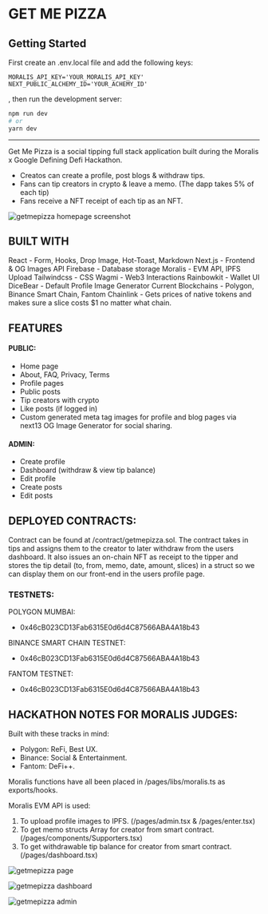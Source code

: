 # GET ME PIZZA

## Getting Started

First create an .env.local file and add the following keys:

```
MORALIS_API_KEY='YOUR_MORALIS_API_KEY'
NEXT_PUBLIC_ALCHEMY_ID='YOUR_ACHEMY_ID'

```

, then run the development server:

```bash
npm run dev
# or
yarn dev
```

---

Get Me Pizza is a social tipping full stack application built during the Moralis x Google Defining Defi Hackathon.

- Creatos can create a profile, post blogs & withdraw tips.
- Fans can tip creators in crypto & leave a memo. (The dapp takes 5% of each tip)
- Fans receive a NFT receipt of each tip as an NFT.

![getmepizza homepage screenshot](https://i.imgur.com/PHTDDlq.png)

## BUILT WITH

React - Form, Hooks, Drop Image, Hot-Toast, Markdown
Next.js - Frontend & OG Images API
Firebase - Database storage
Moralis - EVM API, IPFS Upload
Tailwindcss - CSS
Wagmi - Web3 Interactions
Rainbowkit - Wallet UI
DiceBear - Default Profile Image Generator
Current Blockchains - Polygon, Binance Smart Chain, Fantom
Chainlink - Gets prices of native tokens and makes sure a slice costs $1 no matter what chain.

## FEATURES

#### PUBLIC:

- Home page
- About, FAQ, Privacy, Terms
- Profile pages
- Public posts
- Tip creators with crypto
- Like posts (if logged in)
- Custom generated meta tag images for profile and blog pages via next13 OG Image Generator for social sharing.

#### ADMIN:

- Create profile
- Dashboard (withdraw & view tip balance)
- Edit profile
- Create posts
- Edit posts

## DEPLOYED CONTRACTS:

Contract can be found at /contract/getmepizza.sol. The contract takes in tips and assigns them to the creator to later withdraw from the users dashboard. It also issues an on-chain NFT as receipt to the tipper and stores the tip detail (to, from, memo, date, amount, slices) in a struct so we can display them on our front-end in the users profile page.

### TESTNETS:

POLYGON MUMBAI:

- 0x46cB023CD13Fab6315E0d6d4C87566ABA4A18b43

BINANCE SMART CHAIN TESTNET:

- 0x46cB023CD13Fab6315E0d6d4C87566ABA4A18b43

FANTOM TESTNET:

- 0x46cB023CD13Fab6315E0d6d4C87566ABA4A18b43

## HACKATHON NOTES FOR MORALIS JUDGES:

Built with these tracks in mind:

- Polygon: ReFi, Best UX.
- Binance: Social & Entertainment.
- Fantom: DeFi++.

Moralis functions have all been placed in /pages/libs/moralis.ts as exports/hooks.

Moralis EVM API is used:

1. To upload profile images to IPFS. (/pages/admin.tsx & /pages/enter.tsx)
2. To get memo structs Array for creator from smart contract. (/pages/components/Supporters.tsx)
3. To get withdrawable tip balance for creator from smart contract. (/pages/dashboard.tsx)

![getmepizza page](https://i.imgur.com/fqWIdte.png)

![getmepizza dashboard](https://i.imgur.com/qUmxrPh.png)

![getmepizza admin](https://i.imgur.com/jBZSNgT.png)
